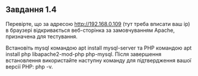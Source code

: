 ## Завдання 1.4
Перевірте, що за адресою http://192.168.0.109 (тут треба вписати ваш ip) в браузері відкривається веб-сторінка за замовчуванням Apache, призначена для тестування. 

Встановіть mysql командою apt install mysql-server та PHP командою apt install php libapache2-mod-php php-mysql. Після завершення встановлення використайте наступну команду для підтвердження вашої версії PHP: php -v.
